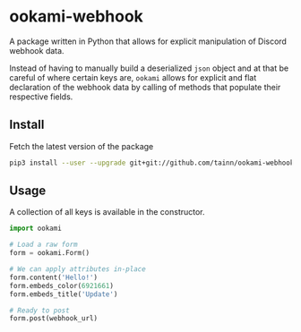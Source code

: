 # ookami-webhook

A package written in Python that allows for explicit manipulation of Discord webhook data.

Instead of having to manually build a deserialized `json` object and at that be careful of where certain keys
are, `ookami` allows for explicit and flat declaration of the webhook data by calling of methods that populate their
respective fields.

## Install

Fetch the latest version of the package

```sh
pip3 install --user --upgrade git+git://github.com/tainn/ookami-webhook.git
```

## Usage

A collection of all keys is available in the constructor.

```py
import ookami

# Load a raw form
form = ookami.Form()

# We can apply attributes in-place
form.content('Hello!')
form.embeds_color(6921661)
form.embeds_title('Update')

# Ready to post
form.post(webhook_url)
```
